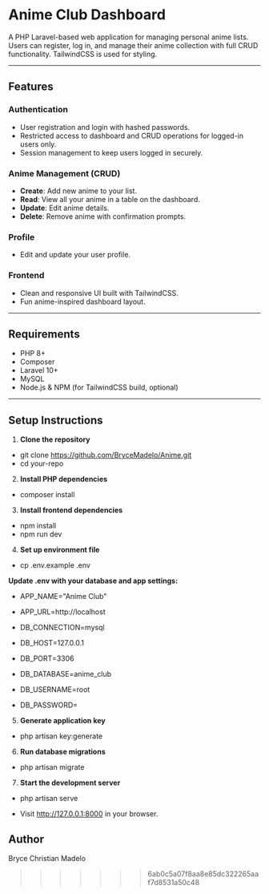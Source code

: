 # Anime Club Dashboard

A PHP Laravel-based web application for managing personal anime lists. Users can register, log in, and manage their anime collection with full CRUD functionality. TailwindCSS is used for styling.

---

## Features

### Authentication
- User registration and login with hashed passwords.
- Restricted access to dashboard and CRUD operations for logged-in users only.
- Session management to keep users logged in securely.

### Anime Management (CRUD)
- **Create**: Add new anime to your list.
- **Read**: View all your anime in a table on the dashboard.
- **Update**: Edit anime details.
- **Delete**: Remove anime with confirmation prompts.

### Profile
- Edit and update your user profile.

### Frontend
- Clean and responsive UI built with TailwindCSS.
- Fun anime-inspired dashboard layout.

---

## Requirements

- PHP 8+
- Composer
- Laravel 10+
- MySQL
- Node.js & NPM (for TailwindCSS build, optional)

---

## Setup Instructions

1. **Clone the repository**
- git clone https://github.com/BryceMadelo/Anime.git
- cd your-repo
   
2. **Install PHP dependencies**
- composer install

3. **Install frontend dependencies**
- npm install
- npm run dev
   
4. **Set up environment file**
- cp .env.example .env

**Update .env with your database and app settings:**
- APP_NAME="Anime Club"
- APP_URL=http://localhost
  
- DB_CONNECTION=mysql
- DB_HOST=127.0.0.1
- DB_PORT=3306
- DB_DATABASE=anime_club
- DB_USERNAME=root
- DB_PASSWORD=
   
5. **Generate application key**
- php artisan key:generate


6. **Run database migrations**
- php artisan migrate

7. **Start the development server**
- php artisan serve

- Visit http://127.0.0.1:8000 in your browser.


## Author
Bryce Christian Madelo
   

>>>>>>> 6ab0c5a07f8aa8e85dc322265aaf7d8531a50c48
